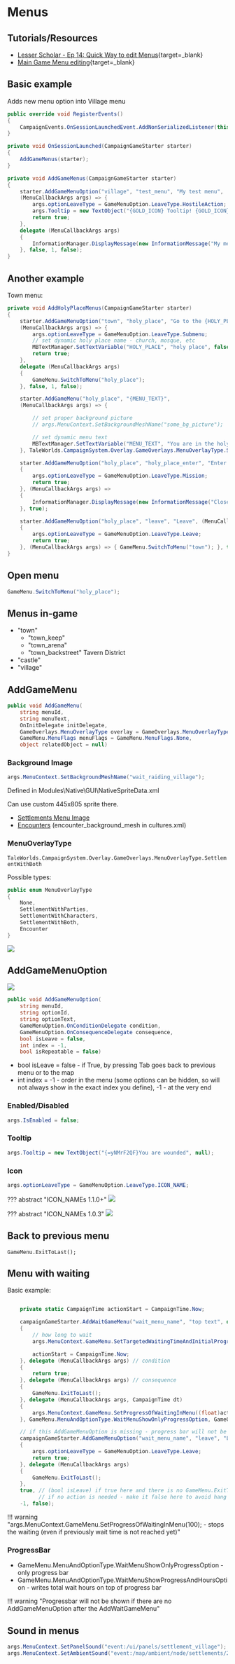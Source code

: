 # Menus

## Tutorials/Resources

* [Lesser Scholar - Ep 14: Quick Way to edit Menus](https://www.youtube.com/watch?v=WIsGqcGOeZQ){target=_blank}
* [Main Game Menu editing](https://www.nexusmods.com/mountandblade2bannerlord/mods/5233){target=_blank}

## Basic example

Adds new menu option into Village menu

``` cs
public override void RegisterEvents()
{
    CampaignEvents.OnSessionLaunchedEvent.AddNonSerializedListener(this, new Action<CampaignGameStarter>(this.OnSessionLaunched));
}

private void OnSessionLaunched(CampaignGameStarter starter)
{
    AddGameMenus(starter);
}

private void AddGameMenus(CampaignGameStarter starter)
{
    starter.AddGameMenuOption("village", "test_menu", "My test menu",
    (MenuCallbackArgs args) => {
        args.optionLeaveType = GameMenuOption.LeaveType.HostileAction;
        args.Tooltip = new TextObject("{GOLD_ICON} Tooltip! {GOLD_ICON}", null);
        return true;
    },
    delegate (MenuCallbackArgs args)
    {
        InformationManager.DisplayMessage(new InformationMessage("My menu works!"));
    }, false, 1, false);
}

```

## Another example

Town menu:

```cs
private void AddHolyPlaceMenus(CampaignGameStarter starter)
{
    starter.AddGameMenuOption("town", "holy_place", "Go to the {HOLY_PLACE}",
    (MenuCallbackArgs args) => {
        args.optionLeaveType = GameMenuOption.LeaveType.Submenu;
        // set dynamic holy place name - church, mosque, etc
        MBTextManager.SetTextVariable("HOLY_PLACE", "holy place", false);
        return true;
    },
    delegate (MenuCallbackArgs args)
    {
        GameMenu.SwitchToMenu("holy_place");
    }, false, 1, false);

    starter.AddGameMenu("holy_place", "{MENU_TEXT}",
    (MenuCallbackArgs args) => {

        // set proper background picture
        // args.MenuContext.SetBackgroundMeshName("some_bg_picture");

        // set dynamic menu text
        MBTextManager.SetTextVariable("MENU_TEXT", "You are in the holy place...", false);
    }, TaleWorlds.CampaignSystem.Overlay.GameOverlays.MenuOverlayType.SettlementWithBoth);

    starter.AddGameMenuOption("holy_place", "holy_place_enter", "Enter inside", (MenuCallbackArgs args) =>
    {
        args.optionLeaveType = GameMenuOption.LeaveType.Mission;
        return true;
    }, (MenuCallbackArgs args) =>
    {
        InformationManager.DisplayMessage(new InformationMessage("Closed!"));
    }, true);

    starter.AddGameMenuOption("holy_place", "leave", "Leave", (MenuCallbackArgs args) =>
    {
        args.optionLeaveType = GameMenuOption.LeaveType.Leave;
        return true;
    }, (MenuCallbackArgs args) => { GameMenu.SwitchToMenu("town"); }, true);
}
```

## Open menu

```cs
GameMenu.SwitchToMenu("holy_place");
```


## Menus in-game

- "town"
    - "town_keep"
    - "town_arena"
    - "town_backstreet" Tavern District
- "castle"
- "village"


## AddGameMenu

``` cs
public void AddGameMenu(
    string menuId,
    string menuText,
    OnInitDelegate initDelegate,
    GameOverlays.MenuOverlayType overlay = GameOverlays.MenuOverlayType.None,
    GameMenu.MenuFlags menuFlags = GameMenu.MenuFlags.None,
    object relatedObject = null)
```

### Background Image

``` cs
args.MenuContext.SetBackgroundMeshName("wait_raiding_village");
```


Defined in Modules\Native\GUI\NativeSpriteData.xml

Can use custom 445x805 sprite there.


- [Settlements Menu Image](/modding/settlements/#wait_mesh)
- [Encounters](/modding/cultures/#xml) (encounter_background_mesh in cultures.xml)


### MenuOverlayType

`TaleWorlds.CampaignSystem.Overlay.GameOverlays.MenuOverlayType.SettlementWithBoth`

Possible types:

```cs
public enum MenuOverlayType
{
    None,
    SettlementWithParties,
    SettlementWithCharacters,
    SettlementWithBoth,
    Encounter
}
```

![](/pics/2411231500.jpg)


## AddGameMenuOption

![](/pics/i2CQmtK.png)


``` cs
public void AddGameMenuOption(
    string menuId,
    string optionId,
    string optionText,
    GameMenuOption.OnConditionDelegate condition,
    GameMenuOption.OnConsequenceDelegate consequence,
    bool isLeave = false,
    int index = -1,
    bool isRepeatable = false)
```


* bool isLeave = false - if True, by pressing Tab goes back to previous menu or to the map
* int index = -1 - order in the menu (some options can be hidden, so will not always show in the exact index you define), -1 - at the very end

### Enabled/Disabled

``` cs
args.IsEnabled = false;
```

### Tooltip

``` cs
args.Tooltip = new TextObject("{=yNMrF2QF}You are wounded", null);
```

### Icon

``` cs
args.optionLeaveType = GameMenuOption.LeaveType.ICON_NAME;
```

??? abstract "ICON_NAMEs 1.1.0+"
    ![](/pics/bWOtObC.png)

??? abstract "ICON_NAMEs 1.0.3"
    ![](/pics/DCeLFMO.png)



## Back to previous menu

    GameMenu.ExitToLast();

## Menu with waiting

Basic example:


``` cs

    private static CampaignTime actionStart = CampaignTime.Now;

    campaignGameStarter.AddWaitGameMenu("wait_menu_name", "top text", delegate (MenuCallbackArgs args)
    {
        // how long to wait
        args.MenuContext.GameMenu.SetTargetedWaitingTimeAndInitialProgress(10f, 0f);

        actionStart = CampaignTime.Now;
    }, delegate (MenuCallbackArgs args) // condition
    {
        return true;
    }, delegate (MenuCallbackArgs args) // consequence
    {
        GameMenu.ExitToLast();
    }, delegate (MenuCallbackArgs args, CampaignTime dt)
    {
        args.MenuContext.GameMenu.SetProgressOfWaitingInMenu((float)actionStart.ElapsedHoursUntilNow / 10);
    }, GameMenu.MenuAndOptionType.WaitMenuShowOnlyProgressOption, GameOverlays.MenuOverlayType.None, 0f, GameMenu.MenuFlags.None, null);

    // if this AddGameMenuOption is missing - progress bar will not be visible
    campaignGameStarter.AddGameMenuOption("wait_menu_name", "leave", "Leave", delegate (MenuCallbackArgs args)
    {
        args.optionLeaveType = GameMenuOption.LeaveType.Leave;
        return true;
    }, delegate (MenuCallbackArgs args)
    {
        GameMenu.ExitToLast();
    },
    true, // (bool isLeave) if true here and there is no GameMenu.ExitToLast() above or similar -> wait menu will hang and game will need a reload
          // if no action is needed - make it false here to avoid hang
    -1, false);
```


!!! warning "args.MenuContext.GameMenu.SetProgressOfWaitingInMenu(100); - stops the waiting (even if previously wait time is not reached yet)"


### ProgressBar

* GameMenu.MenuAndOptionType.WaitMenuShowOnlyProgressOption - only progress bar
* GameMenu.MenuAndOptionType.WaitMenuShowProgressAndHoursOption - writes total wait hours on top of progress bar

!!! warning "Progressbar will not be shown if there are no AddGameMenuOption after the AddWaitGameMenu"


## Sound in menus

``` cs
args.MenuContext.SetPanelSound("event:/ui/panels/settlement_village");
args.MenuContext.SetAmbientSound("event:/map/ambient/node/settlements/2d/village");
```

